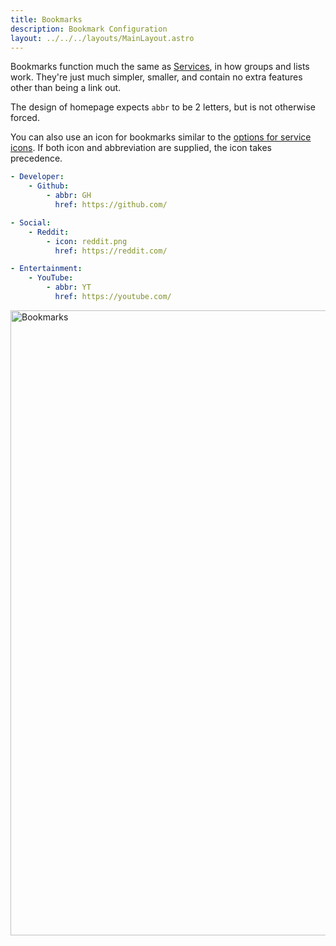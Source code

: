 ```yaml
---
title: Bookmarks
description: Bookmark Configuration
layout: ../../../layouts/MainLayout.astro
---
```


Bookmarks function much the same as [Services](/en/configs/services), in how groups and lists work. They're just much simpler, smaller, and contain no extra features other than being a link out.

The design of homepage expects `abbr` to be 2 letters, but is not otherwise forced.

You can also use an icon for bookmarks similar to the [options for service icons](/en/configs/services/#icons). If both icon and abbreviation are supplied, the icon takes precedence.

```yaml
- Developer:
    - Github:
        - abbr: GH
          href: https://github.com/

- Social:
    - Reddit:
        - icon: reddit.png
          href: https://reddit.com/

- Entertainment:
    - YouTube:
        - abbr: YT
          href: https://youtube.com/
```

<img width="1000" alt="Bookmarks" src="https://user-images.githubusercontent.com/4887959/200081485-f641e312-106b-415e-a12d-bf4e05f6a511.png">
